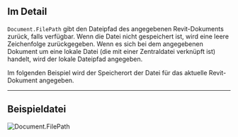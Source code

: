 ## Im Detail
`Document.FilePath` gibt den Dateipfad des angegebenen Revit-Dokuments zurück, falls verfügbar. Wenn die Datei nicht gespeichert ist, wird eine leere Zeichenfolge zurückgegeben. Wenn es sich bei dem angegebenen Dokument um eine lokale Datei (die mit einer Zentraldatei verknüpft ist) handelt, wird der lokale Dateipfad angegeben.

Im folgenden Beispiel wird der Speicherort der Datei für das aktuelle Revit-Dokument angegeben.
___
## Beispieldatei

![Document.FilePath](./Revit.Application.Document.FilePath_img.jpg)
